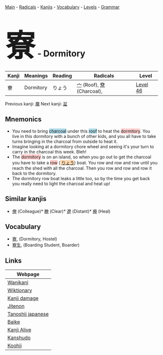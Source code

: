 <style> bigfont {font-size: 100px}</style>
[Main](../README.md) -
[Radicals](../radicals.md) -
[Kanjis](../kanjis.md) -
[Vocabulary](../vocabulary.md) -
[Levels](../levels.md) -
[Grammar](../grammar.md)
# <bigfont> 寮</bigfont> - Dormitory 

| Kanji | Meanings | Reading | Radicals | Level |
| --- | --- | --- | --- | --- |
| 寮 | Dormitory | りょう | [宀](../radicals/宀.md) (Roof), [尞](../radicals/尞.md) (Charcoal),  | [Level 46](../levels/wk_level46.md) |

Previous kanji: [魔](魔.md) Next kanji: [盆](盆.md) 

## Mnemonics
 * You need to bring <span style="background-color:#ADD8E6"> charcoal</span> under this <span style="background-color:#ADD8E6"> roof</span> to heat the <span style="background-color:#ffcccb"> dormitory</span>. You live in this dormitory with a bunch of other kids, and you all have to take turns bringing in the charcoal from outside to heat it.
* Imagine looking at a dormitory chore wheel and seeing it's your turn to carry in the charcoal this week. Bleh!
* The <span style="background-color:#ffcccb"> dormitory</span> is on an island, so when you go out to get the charcoal you have to take a <span style="background-color:#ffcccb"> row</span> (<span style="background-color:#fed8b1"> [りょう](https://jisho.org/search/りょう)</span>) boat. You row and row and row until you reach the shed with all the charcoal. Then you row and row and row it back to the dormitory.
* The dormitory row boat leaks a little too, so by the time you get back you really need to light the charcoal and heat up!


## Similar kanjis
 * [僚](僚.md) (Colleague)* [瞭](瞭.md) (Clear)* [遼](遼.md) (Distant)* [療](療.md) (Heal)


## Vocabulary
 * [寮](../vocabulary/寮.md), (Dormitory, Hostel)
* [寮生](../vocabulary/寮.md), (Boarding Student, Boarder)



## Links 

| Webpage |
| --- |
| [Wanikani          ](https://www.wanikani.com/kanji/寮) |
| [Wiktionary        ](https://en.wiktionary.org/wiki/寮) |
| [Kanji damage      ](http://www.kanjidamage.com/kanji/search?utf8=✓&q=寮) |
| [Jitenon           ](https://jitenon.com/kanji/寮) |
| [Tanoshii japanese ](https://www.tanoshiijapanese.com/dictionary/kanji.cfm?k=寮) |
| [Baike             ](https://baike.baidu.com/item/寮) |
| [Kanji Alive       ](https://app.kanjialive.com/寮) |
| [Kanshudo          ](https://www.kanshudo.com/searchmn?q=寮) |
| [Koohii            ](https://kanji.koohii.com/study/kanji/寮) |
